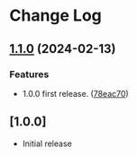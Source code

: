 # Change Log

## [1.1.0](https://github.com/descope/descope-ruby-sdk/compare/descope-v1.0.0...descope/v1.1.0) (2024-02-13)


### Features

* 1.0.0 first release. ([78eac70](https://github.com/descope/descope-ruby-sdk/commit/78eac70ed7c10cc11bf5ce7d1b5b75f6f7b7041b))

## [1.0.0]
- Initial release
